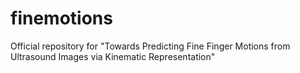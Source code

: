 # finemotions
Official repository for "Towards Predicting Fine Finger Motions from Ultrasound Images via Kinematic Representation"
